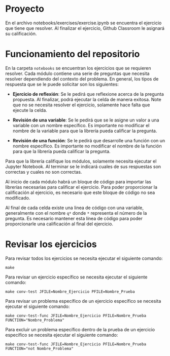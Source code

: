 # Proyecto
En el archivo notebooks/exercises/exercise.ipynb se encuentra el ejercicio que tiene que resolver. Al finalizar el ejercicio, Github Classroom le asignará su calificación.

# Funcionamiento del repositorio
En la carpeta `notebooks` se encuentran los ejercicios que se requieren resolver. Cada módulo contiene una serie de preguntas que necesita resolver dependiendo del contexto del problema. En general, los tipos de respuesta que se le puede solicitar son los siguientes:

- **Ejercicio de reflexión**: Se le pedirá que reflexione acerca de la pregunta propuesta. Al finalizar, podrá ejecutar la celda de manera exitosa. Note que no se necesita resolver el ejercicio, solamente hace falta que ejecute la celda.

- **Revisión de una variable**: Se le pedirá que se le asigne un valor a una variable con un nombre específico. Es importante no modificar el nombre de la variable para que la librería pueda calificar la pregunta.

- **Revisión de una función**: Se le pedirá que desarrolle una función con un nombre específico. Es importante no modificar el nombre de la función para que la librería pueda calificar la pregunta.

Para que la librería califique los módulos, solamente necesita ejecutar el Jupyter Notebook. Al terminar se le indicará cuales de sus respuestas son correctas y cuales no son correctas.

Al inicio de cada módulo habrá un bloque de código para importar las librerías necesarias para calificar el ejercicio. Para poder proporcionar la calificación al ejercicio, es necesario que este bloque de código no sea modificado.

Al final de cada celda existe una linea de código con una variable, generalmente con el nombre `q*` donde `*` representa el número de la pregunta. Es necesario mantener esta línea de código para poder proporcionarle una calificación al final del ejercicio.

# Revisar los ejercicios

Para revisar todos los ejercicios se necesita ejecutar el siguiente comando:

```
make
```

Para revisar un ejercicio específico se necesita ejecutar el siguiente comando:

```
make conv-test JFILE=Nombre_Ejercicio PFILE=Nombre_Prueba
```

Para revisar un problema específico de un ejercicio específico se necesita ejecutar el siguiente comando:

```
make conv-test-func JFILE=Nombre_Ejercicio PFILE=Nombre_Prueba FUNCTION="Nombre_Problema"
```

Para excluir un problema específico dentro de la prueba de un ejercicio específico se necesita ejecutar el siguiente comando:

```
make conv-test-func JFILE=Nombre_Ejercicio PFILE=Nombre_Prueba FUNCTION="not Nombre_Problema"
```